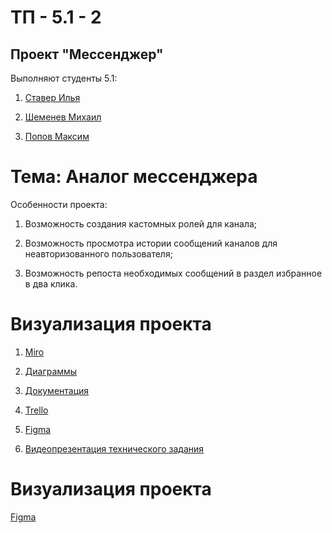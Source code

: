 # ТП - 5.1 - 2
## Проект "Мессенджер"

Выполняют студенты 5.1:

1. [Ставер Илья](https://github.com/ilyastaver)

2. [Шеменев Михаил](https://github.com/TouristTokyo)

3. [Попов Максим](https://github.com/maxembo)

# Тема: Аналог мессенджера

Особенности проекта:

1) Возможность создания кастомных ролей для канала;

2) Возможность просмотра истории сообщений каналов для неавторизованного пользователя;

3) Возможность репоста необходимых сообщений в раздел избранное в два клика.

# Визуализация проекта 
1) [Miro](https://miro.com/app/board/uXjVPgHy0fg=/?share_link_id=897598389692)

2) [Диаграммы](https://github.com/TouristTokyo/messenger_project/tree/main/Diagrams)

3) [Документация](https://github.com/TouristTokyo/messenger_project/tree/main/Documents)

4) [Trello](https://trello.com/b/xPTp0wMz/веб-приложение-мессенджер)

5) [Figma](https://www.figma.com/file/LBIOJMVFno7KNdw1x7hkke/Messenger?node-id=0%3A1&t=gMBF8YJx8i0pk3g9-1)

6) [Видеопрезентация технического задания](https://youtu.be/BFVJCdGCEMA)

# Визуализация проекта 

[Figma](https://www.figma.com/file/LBIOJMVFno7KNdw1x7hkke/Messenger?node-id=0%3A1&t=gMBF8YJx8i0pk3g9-1)
